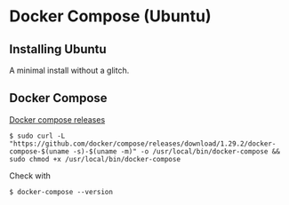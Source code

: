 # Docker Compose (Ubuntu)

## Installing Ubuntu

A minimal install without a glitch.

## Docker Compose

[Docker compose releases](https://github.com/docker/compose/releases)

    $ sudo curl -L "https://github.com/docker/compose/releases/download/1.29.2/docker-compose-$(uname -s)-$(uname -m)" -o /usr/local/bin/docker-compose &&
    sudo chmod +x /usr/local/bin/docker-compose

Check with

    $ docker-compose --version

